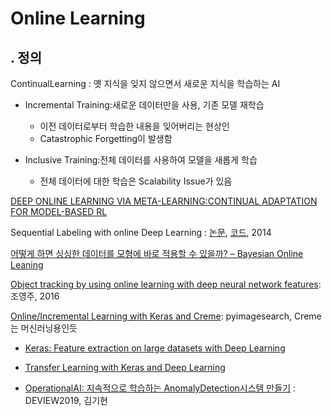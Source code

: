 # Online Learning

## . 정의 

ContinualLearning : 옛 지식을 잊지 않으면서 새로운 지식을 학습하는 AI
- Incremental Training:새로운 데이터만을 사용, 기존 모델 재학습
    - 이전 데이터로부터 학습한 내용을 잊어버리는 현상인
    - Catastrophic Forgetting이 발생함

- Inclusive Training:전체 데이터를 사용하여 모델을 새롭게 학습
    - 전체 데이터에 대한 학습은 Scalability Issue가 있음



[DEEP ONLINE LEARNING VIA META-LEARNING:CONTINUAL ADAPTATION FOR MODEL-BASED RL](https://arxiv.org/pdf/1812.07671.pdf)


Sequential Labeling with online Deep Learning : [논문](https://arxiv.org/abs/1412.3397), [코드](https://github.com/ganggit/deepCRFs), 2014


[어떻게 하면 싱싱한 데이터를 모형에 바로 적용할 수 있을까? – Bayesian Online Leaning](http://freesearch.pe.kr/archives/4497)


[Object tracking by using online learning with deep neural network features](http://koasas.kaist.ac.kr/handle/10203/221670): 조영주, 2016


[Online/Incremental Learning with Keras and Creme](https://www.pyimagesearch.com/2019/06/17/online-incremental-learning-with-keras-and-creme/): pyimagesearch, Creme는 머신러닝용인듯
- [Keras: Feature extraction on large datasets with Deep Learning](https://www.pyimagesearch.com/2019/05/27/keras-feature-extraction-on-large-datasets-with-deep-learning/)
- [Transfer Learning with Keras and Deep Learning](https://www.pyimagesearch.com/2019/05/20/transfer-learning-with-keras-and-deep-learning/)


- [OperationalAI: 지속적으로 학습하는 AnomalyDetection시스템 만들기](https://deview.kr/data/deview/2019/presentation/[143]DEVIEW2019_MakinaRocks_%E1%84%80%E1%85%B5%E1%86%B7%E1%84%80%E1%85%B5%E1%84%92%E1%85%A7%E1%86%AB.pdf) : DEVIEW2019, 김기현 